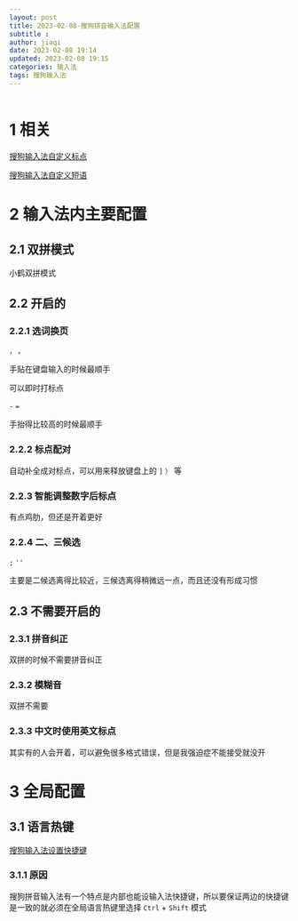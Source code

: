 ```yaml
---
layout: post
title: 2023-02-08-搜狗拼音输入法配置
subtitle :
author: jiaqi
date: 2023-02-08 19:14
updated: 2023-02-08 19:15
categories: 输入法
tags: 搜狗输入法
---
```

```toc
```


# 1 相关

[搜狗输入法自定义标点](https://bingjiaqi123.github.io/2023/02/08/搜狗输入法自定义标点/)

[搜狗输入法自定义短语](https://bingjiaqi123.github.io/2023/02/08/搜狗输入法自定义短语/)

# 2 输入法内主要配置

## 2.1 双拼模式

小鹤双拼模式

## 2.2 开启的

### 2.2.1 选词换页

`，` `。`

手贴在键盘输入的时候最顺手

可以即时打标点

`-` `=`

手抬得比较高的时候最顺手

### 2.2.2 标点配对

自动补全成对标点，可以用来释放键盘上的 `]`  `）` 等

### 2.2.3 智能调整数字后标点

有点鸡肋，但还是开着更好

### 2.2.4 二、三候选

`;` `''`

主要是二候选离得比较近，三候选离得稍微远一点，而且还没有形成习惯

## 2.3 不需要开启的

### 2.3.1 拼音纠正

双拼的时候不需要拼音纠正

### 2.3.2 模糊音

双拼不需要

### 2.3.3 中文时使用英文标点

其实有的人会开着，可以避免很多格式错误，但是我强迫症不能接受就没开

# 3 全局配置

## 3.1 语言热键

[搜狗输入法设置快捷键](https://bingjiaqi123.github.io/2023/02/08/搜狗输入法设置快捷键/)

### 3.1.1 原因

搜狗拼音输入法有一个特点是内部也能设输入法快捷键，所以要保证两边的快捷键是一致的就必须在全局语言热键里选择 `Ctrl` + `Shift` 模式
